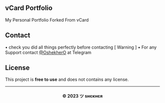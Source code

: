 ## vCard Portfolio

My Personal Portfolio Forked From vCard

## Contact

• check you did all things perfectly before contacting [ Warning ]
• For any Support contact [@OshekherO](https://t.me/OshekherO) at Telegram

## License

This project is **free to use** and does not contains any license.

---
<h4 align='center'>© 2023 ツ ѕнєкнєя</h4>

<!-- DO NOT REMOVE THIS CREDIT 🤬 🤬 -->

